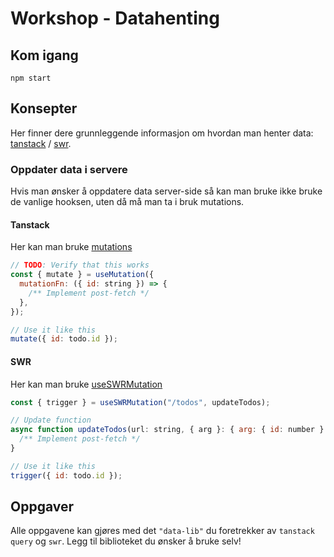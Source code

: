 # Workshop - Datahenting

## Kom igang

```
npm start
```

## Konsepter

Her finner dere grunnleggende informasjon om hvordan man henter data: [tanstack](https://tanstack.com/query/latest/docs/framework/react/guides/queries#query-basics) / [swr](https://swr.vercel.app/docs/data-fetching).

### Oppdater data i servere

Hvis man ønsker å oppdatere data server-side så kan man bruke ikke bruke de vanlige hooksen, uten då må man ta i bruk mutations.

#### Tanstack

Her kan man bruke [mutations](https://tanstack.com/query/latest/docs/framework/react/guides/mutations)

```jsx
// TODO: Verify that this works
const { mutate } = useMutation({
  mutationFn: ({ id: string }) => {
    /** Implement post-fetch */
  },
});

// Use it like this
mutate({ id: todo.id });
```

#### SWR

Her kan man bruke [useSWRMutation](https://swr.vercel.app/docs/mutation.en-US#useswrmutation)

```jsx
const { trigger } = useSWRMutation("/todos", updateTodos);

// Update function
async function updateTodos(url: string, { arg }: { arg: { id: number } }) {
  /** Implement post-fetch */
}

// Use it like this
trigger({ id: todo.id });
```

## Oppgaver

Alle oppgavene kan gjøres med det `"data-lib"` du foretrekker av `tanstack query` og `swr`. Legg til biblioteket du ønsker å bruke selv!
